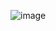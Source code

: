 ![image](https://github.com/EugeneZakhno/metallbed/assets/30446748/4460845f-9840-438e-8e45-15fe8ff1b414)

